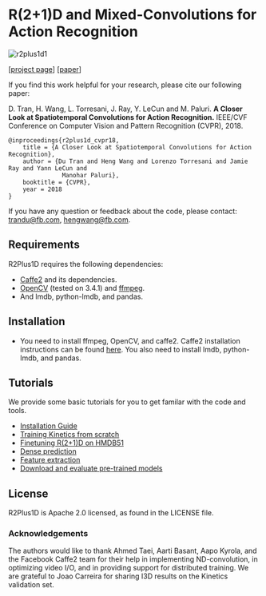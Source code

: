 # R(2+1)D and Mixed-Convolutions for Action Recognition

![r2plus1d1](https://raw.githubusercontent.com/dutran/R2Plus1D/master/r2plus1d.png)

[[project page](https://dutran.github.io/R2Plus1D/)] [[paper](https://arxiv.org/abs/1711.11248)]

If you find this work helpful for your research, please cite our following paper:

D. Tran, H. Wang, L. Torresani, J. Ray, Y. LeCun and M. Paluri. **A Closer Look at Spatiotemporal Convolutions for Action Recognition.** IEEE/CVF Conference on Computer Vision and Pattern Recognition (CVPR), 2018.

```
@inproceedings{r2plus1d_cvpr18,
    title = {A Closer Look at Spatiotemporal Convolutions for Action Recognition},
    author = {Du Tran and Heng Wang and Lorenzo Torresani and Jamie Ray and Yann LeCun and
               Manohar Paluri},
    booktitle = {CVPR},
    year = 2018
}
```
If you have any question or feedback about the code, please contact: trandu@fb.com, hengwang@fb.com. 

## Requirements
R2Plus1D requires the following dependencies:
* [Caffe2](https://caffe2.ai) and its dependencies.
* [OpenCV](https://opencv.org) (tested on 3.4.1) and [ffmpeg](https://trac.ffmpeg.org).
* And lmdb, python-lmdb, and pandas.

## Installation
* You need to install ffmpeg, OpenCV, and caffe2. Caffe2 installation instructions can be found [here](https://caffe2.ai/docs/getting-started.html). You also need to install lmdb, python-lmdb, and pandas.


## Tutorials
We provide some basic tutorials for you to get familar with the code and tools.
* [Installation Guide](tutorials/Installation_guide.md)
* [Training Kinetics from scratch](tutorials/kinetics_train.md)
* [Finetuning R(2+1)D on HMDB51](tutorials/hmdb51_finetune.md)
* [Dense prediction](tutorials/dense_prediction.md)
* [Feature extraction](tutorials/feature_extraction.md)
* [Download and evaluate pre-trained models](tutorials/models.md)


## License
R2Plus1D is Apache 2.0 licensed, as found in the LICENSE file.

### Acknowledgements
The authors would like to thank Ahmed Taei, Aarti Basant, Aapo Kyrola, and the Facebook Caffe2 team for their help in implementing ND-convolution, in optimizing video I/O, and in providing support for distributed training. We are grateful to Joao Carreira for sharing I3D results on the Kinetics validation set.
